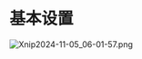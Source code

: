 # 基本设置

![Xnip2024-11-05_06-01-57.png](/image/Xnip2024-11-05_06-01-57.png)

<!--@include: ./basic/page.md-->

<!--@include: ./basic/add.md-->

<!--@include: ./basic/rename.md-->

<!--@include: ./basic/rss.md-->

<!--@include: ./basic/trackers.md-->

<!--@include: ./basic/other.md-->
